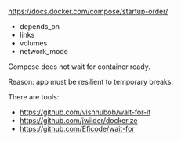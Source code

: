 https://docs.docker.com/compose/startup-order/

* depends_on
* links
* volumes
* network_mode

Compose does not wait for container ready.

Reason: app must be resilient to temporary breaks.

There are tools:

* https://github.com/vishnubob/wait-for-it
* https://github.com/jwilder/dockerize
* https://github.com/Eficode/wait-for







